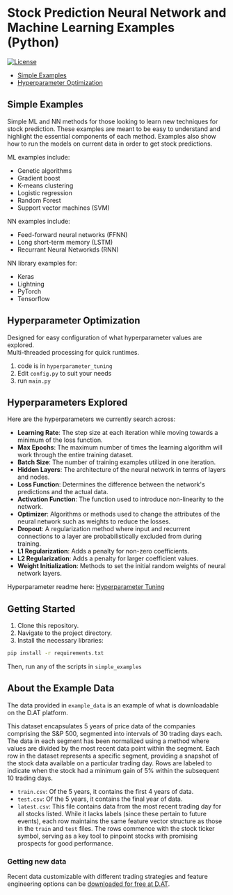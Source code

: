 # Stock Prediction Neural Network and Machine Learning Examples (Python)

[![License](https://img.shields.io/badge/License-Apache_2.0-blue.svg)](https://opensource.org/licenses/Apache-2.0)

* [Simple Examples](#simple-examples)
* [Hyperparameter Optimization](#hyperparameter-optimization)

## Simple Examples

Simple ML and NN methods for those looking to learn new techniques for
stock prediction. These examples are meant to be easy to understand and highlight the essential components of each
method. Examples also show how to run the models on current data in order to get stock predictions.

ML examples include:
* Genetic algorithms
* Gradient boost
* K-means clustering
* Logistic regression
* Random Forest
* Support vector machines (SVM)

NN examples include:
* Feed-forward neural networks (FFNN)
* Long short-term memory (LSTM)
* Recurrant Neural Networkds (RNN)

NN library examples for:
* Keras
* Lightning
* PyTorch
* Tensorflow

## Hyperparameter Optimization
Designed for easy configuration of what hyperparameter values are explored.  
Multi-threaded processing for quick runtimes.

1. code is in `hyperparameter_tuning`
2. Edit `config.py` to suit your needs
3. run `main.py`

## Hyperparameters Explored

Here are the hyperparameters we currently search across:

- **Learning Rate**: The step size at each iteration while moving towards a minimum of the loss function.
- **Max Epochs**: The maximum number of times the learning algorithm will work through the entire training dataset.
- **Batch Size**: The number of training examples utilized in one iteration.
- **Hidden Layers**: The architecture of the neural network in terms of layers and nodes.
- **Loss Function**: Determines the difference between the network's predictions and the actual data.
- **Activation Function**: The function used to introduce non-linearity to the network.
- **Optimizer**: Algorithms or methods used to change the attributes of the neural network such as weights to reduce the
  losses.
- **Dropout**: A regularization method where input and recurrent connections to a layer are probabilistically excluded
  from during training.
- **L1 Regularization**: Adds a penalty for non-zero coefficients.
- **L2 Regularization**: Adds a penalty for larger coefficient values.
- **Weight Initialization**: Methods to set the initial random weights of neural network layers.

Hyperparameter readme here:  [Hyperparameter Tuning](hyperparameter_tuning/README.md)

## Getting Started

1. Clone this repository.
2. Navigate to the project directory.
3. Install the necessary libraries:

```bash
pip install -r requirements.txt
```

Then, run any of the scripts in `simple_examples`


## About the Example Data

The data provided in `example_data` is an example of what is downloadable on the D.AT platform.

This dataset encapsulates 5 years of price data of the companies comprising the S&P 500,
segmented into intervals of 30 trading days each. The data in each segment
has been normalized using a method where values are divided by the most
recent data point within the segment. Each row in the dataset represents a
specific segment, providing a snapshot of the stock data available on a
particular trading day. Rows are labeled to indicate when the
stock had a minimum gain of 5% within the subsequent 10 trading days.

* `train.csv`: Of the 5 years, it contains the first 4 years of data.
* `test.csv`: Of the 5 years, it contains the final year of data.
* `latest.csv`: This file contains data from the most recent trading
  day for all stocks listed. While it lacks labels (since these pertain to future events),
  each row maintains the same feature vector structure as those in the `train` and `test`
  files. The rows commence with the stock ticker symbol, serving as a key tool to pinpoint
  stocks with promising prospects for good performance.

### Getting new data

Recent data customizable with different trading strategies and feature engineering options can be [downloaded for free
at D.AT](https://d.at/ref/github-python-examples).


